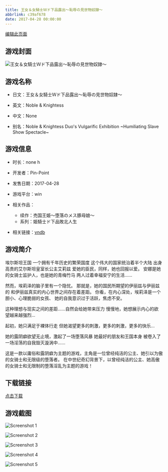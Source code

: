```yaml
---
title: 王女＆女騎士Ｗド下品露出～恥辱の見世物奴隷～
abbrlink: c39af678
date: 2017-04-28 00:00:00
---
```

[编辑此页面](https://github.com/ACG-3/ADV3-source/blob/main/source/_posts/games/%E7%8E%8B%E5%A5%B3%EF%BC%86%E5%A5%B3%E9%A8%8E%E5%A3%AB%EF%BC%B7%E3%83%89%E4%B8%8B%E5%93%81%E9%9C%B2%E5%87%BA%EF%BD%9E%E6%81%A5%E8%BE%B1%E3%81%AE%E8%A6%8B%E4%B8%96%E7%89%A9%E5%A5%B4%E9%9A%B7%EF%BD%9E.md)

## 游戏封面

![王女＆女騎士Ｗド下品露出～恥辱の見世物奴隷～](https://pan.timero.xyz/d/onedrive/img_lib_001/%E7%8E%8B%E5%A5%B3%EF%BC%86%E5%A5%B3%E9%A8%8E%E5%A3%AB%EF%BC%B7%E3%83%89%E4%B8%8B%E5%93%81%E9%9C%B2%E5%87%BA%EF%BD%9E%E6%81%A5%E8%BE%B1%E3%81%AE%E8%A6%8B%E4%B8%96%E7%89%A9%E5%A5%B4%E9%9A%B7%EF%BD%9E_cover.avif)


## 游戏名称

- 日文：王女＆女騎士Ｗド下品露出～恥辱の見世物奴隷～
- 英文：Noble & Knightess
- 中文：None

- 别名：Noble & Knightess Duo's Vulgarific Exhibition ~Humiliating Slave Show Spectacle~


## 游戏信息

- 时长：none h
- 开发者：Pin-Point
- 发售日期：2017-04-28
- 游戏平台：win
- 相关作品：
   - 续作：売国王姫～堕落のメス豚母娘～
   - 系列：姫騎士ド下品敗北人生

- 相关链接：[vndb](https://vndb.org/v20996)


## 游戏简介

埃尔斯坦王国
一个拥有千年历史的繁荣国度
这个伟大的国家统治着半个大陆
出身高贵的艾尔斯坦皇室长公主艾莉兹
爱她的臣民，同样，她也回报以爱。
安娜是她的女骑士监护人，也是她的青梅竹马
两人过着幸福安宁的生活......

然而，埃莉泽的脑子里有一个隐忧。
那就是，她的国民所期望的伊丽兹与伊丽兹的
和伊丽兹真实的内心世界之间存在着差距。
你看，在内心深处，埃莉泽是一个胆小、心理脆弱的女孩、
她的自我意识过于活跃，焦虑不安。

这种理想与现实之间的差距......自然会给她带来压力
慢慢地，她想展示内心的欲望越来越强烈...

起初，她只满足于裸体行走
但她渴望更多的刺激，更多的刺激，更多的快乐...

她的露阴癖欲望无止境，激起了一场堕落风暴
她最好的朋友和王国本身
被卷入了一场淫荡的自我毁灭漩涡中......

这是一款以庸俗和露阴癖为主题的游戏，主角是一位曾经纯洁的公主、她引以为傲的女骑士和无限级的堕落者。
在中世纪奇幻背景下，以曾经纯洁的公主、她高傲的女骑士和无限制的堕落淫乱为主题的游戏！




## 下载链接

[点击下载](https://pan.timero.xyz/onedrive/adv_lib_001/%E7%8E%8B%E5%A5%B3%EF%BC%86%E5%A5%B3%E9%A8%8E%E5%A3%AB%EF%BC%B7%E3%83%89%E4%B8%8B%E5%93%81%E9%9C%B2%E5%87%BA%EF%BD%9E%E6%81%A5%E8%BE%B1%E3%81%AE%E8%A6%8B%E4%B8%96%E7%89%A9%E5%A5%B4%E9%9A%B7%EF%BD%9E)


## 游戏截图


![Screenshot 1](https://pan.timero.xyz/d/onedrive/img_lib_001/%E7%8E%8B%E5%A5%B3%EF%BC%86%E5%A5%B3%E9%A8%8E%E5%A3%AB%EF%BC%B7%E3%83%89%E4%B8%8B%E5%93%81%E9%9C%B2%E5%87%BA%EF%BD%9E%E6%81%A5%E8%BE%B1%E3%81%AE%E8%A6%8B%E4%B8%96%E7%89%A9%E5%A5%B4%E9%9A%B7%EF%BD%9E_Screenshot_1.avif)

![Screenshot 2](https://pan.timero.xyz/d/onedrive/img_lib_001/%E7%8E%8B%E5%A5%B3%EF%BC%86%E5%A5%B3%E9%A8%8E%E5%A3%AB%EF%BC%B7%E3%83%89%E4%B8%8B%E5%93%81%E9%9C%B2%E5%87%BA%EF%BD%9E%E6%81%A5%E8%BE%B1%E3%81%AE%E8%A6%8B%E4%B8%96%E7%89%A9%E5%A5%B4%E9%9A%B7%EF%BD%9E_Screenshot_2.avif)

![Screenshot 3](https://pan.timero.xyz/d/onedrive/img_lib_001/%E7%8E%8B%E5%A5%B3%EF%BC%86%E5%A5%B3%E9%A8%8E%E5%A3%AB%EF%BC%B7%E3%83%89%E4%B8%8B%E5%93%81%E9%9C%B2%E5%87%BA%EF%BD%9E%E6%81%A5%E8%BE%B1%E3%81%AE%E8%A6%8B%E4%B8%96%E7%89%A9%E5%A5%B4%E9%9A%B7%EF%BD%9E_Screenshot_3.avif)

![Screenshot 4](https://pan.timero.xyz/d/onedrive/img_lib_001/%E7%8E%8B%E5%A5%B3%EF%BC%86%E5%A5%B3%E9%A8%8E%E5%A3%AB%EF%BC%B7%E3%83%89%E4%B8%8B%E5%93%81%E9%9C%B2%E5%87%BA%EF%BD%9E%E6%81%A5%E8%BE%B1%E3%81%AE%E8%A6%8B%E4%B8%96%E7%89%A9%E5%A5%B4%E9%9A%B7%EF%BD%9E_Screenshot_4.avif)

![Screenshot 5](https://pan.timero.xyz/d/onedrive/img_lib_001/%E7%8E%8B%E5%A5%B3%EF%BC%86%E5%A5%B3%E9%A8%8E%E5%A3%AB%EF%BC%B7%E3%83%89%E4%B8%8B%E5%93%81%E9%9C%B2%E5%87%BA%EF%BD%9E%E6%81%A5%E8%BE%B1%E3%81%AE%E8%A6%8B%E4%B8%96%E7%89%A9%E5%A5%B4%E9%9A%B7%EF%BD%9E_Screenshot_5.avif)

